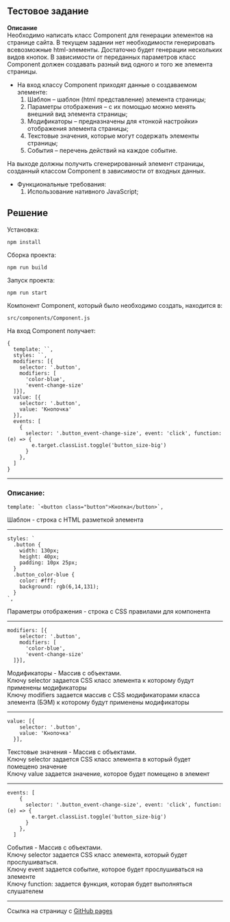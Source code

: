 ## Тестовое задание
**Описание**  
Необходимо написать класс Component для генерации элементов на странице сайта. В текущем задании нет необходимости генерировать всевозможные html-элементы. Достаточно будет генерации нескольких видов кнопок. В зависимости от переданных параметров класс Component должен создавать разный вид одного и того же элемента страницы.  

* На вход классу Component приходят данные о создаваемом элементе:  
  1. Шаблон – шаблон (html представление) элемента страницы;  
  1. Параметры отображения – с их помощью можно менять внешний вид элемента страницы;  
  1. Модификаторы – предназначены для «тонкой настройки» отображения элемента страницы;  
  1. Текстовые значения, которые могут содержать элементы страницы;  
  1. События – перечень действий на каждое событие.  

На выходе должны получить сгенерированный элемент страницы, созданный классом Component в зависимости от входных данных.  

* Функциональные требования:  
  1. Использование нативного JavaScript;

## Решение  

Установка:
```JS
npm install
```  
Сборка проекта:  
```JS
npm run build
```  
Запуск проекта:  
```JS
npm run start
```  

Компонент Component, который было необходимо создать, находится в:
```JS
src/components/Component.js
```  
На вход Component получает:
```JS
{
  template: ``,
  styles: ``,
  modifiers: [{
    selector: '.button', 
    modifiers: [
      'color-blue',
      'event-change-size'
  ]}],
  value: [{
    selector: '.button',
    value: 'Кнопочка' 
  }],
  events: [
    {
      selector: '.button_event-change-size', event: 'click', function: (e) => {
        e.target.classList.toggle('button_size-big')
      }
    },
  ]
}
```  
***
### Описание:  
```JS
template: `<button class="button">Кнопка</button>`,
```
Шаблон - строка с HTML разметкой элемента  
***  
```JS
styles: `
  .button {
    width: 130px;
    height: 40px;
    padding: 10px 25px;
  }
  .button_color-blue {
    color: #fff;
    background: rgb(6,14,131);
  }
`,
```
Параметры отображения - строка с CSS правилами для компонента  
***  
```JS
modifiers: [{
    selector: '.button',
    modifiers: [         
      'color-blue',
      'event-change-size'
  ]}],
```
Модификаторы - Массив с объектами.  
Ключу selector задается CSS класс элемента к которому будут применены модификаторы  
Ключу modifiers задается массив с CSS модификаторами класса элемента (БЭМ) к которому будут применены модификаторы  
***
```JS
value: [{
    selector: '.button',
    value: 'Кнопочка' 
  }],
```
Текстовые значения - Массив с объектами.  
Ключу selector задается CSS класс элемента в который будет помещено значение  
Ключу value задается значение, которое будет помещено в элемент  
***
```JS
events: [
    {
      selector: '.button_event-change-size', event: 'click', function: (e) => {
        e.target.classList.toggle('button_size-big')
      }
    },
  ]
```
События - Массив с объектами.  
Ключу selector задается CSS класс элемента, который будет прослушиваться.  
Ключу event задается событие, которое будет прослушиваться на элементе  
Ключу function: задается функция, которая будет выполняться слушателем  
***
  
Ссылка на страницу с  [GitHub pages](https://ipc.susu.ru/)